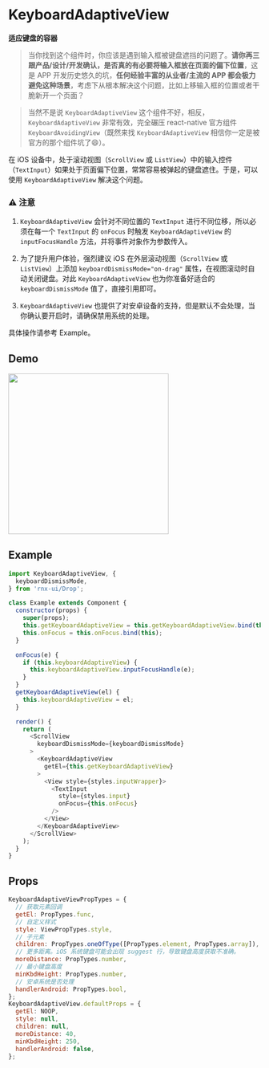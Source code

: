 # KeyboardAdaptiveView

**适应键盘的容器**

> 当你找到这个组件时，你应该是遇到输入框被键盘遮挡的问题了。**请你再三跟产品/设计/开发确认，是否真的有必要将输入框放在页面的偏下位置**，这是 APP 开发历史悠久的坑，**任何经验丰富的从业者/主流的 APP 都会极力避免这种场景**，考虑下从根本解决这个问题，比如上移输入框的位置或者干脆新开一个页面？

> 当然不是说 `KeyboardAdaptiveView` 这个组件不好，相反，`KeyboardAdaptiveView` 非常有效，完全碾压 react-native 官方组件 `KeyboardAvoidingView`（既然来找 `KeyboardAdaptiveView` 相信你一定是被官方的那个组件坑了😄）。

在 iOS 设备中，处于滚动视图（`ScrollView` 或 `ListView`）中的输入控件（`TextInput`）如果处于页面偏下位置，常常容易被弹起的键盘遮住。于是，可以使用 `KeyboardAdaptiveView` 解决这个问题。

### ⚠️ 注意

1. `KeyboardAdaptiveView` 会针对不同位置的 `TextInput` 进行不同位移，所以必须在每一个 `TextInput` 的 `onFocus` 时触发 `KeyboardAdaptiveView` 的 `inputFocusHandle` 方法，并将事件对象作为参数传入。

2. 为了提升用户体验，强烈建议 iOS 在外层滚动视图（`ScrollView` 或 `ListView`）上添加 `keyboardDismissMode="on-drag"` 属性，在视图滚动时自动关闭键盘。对此 `KeyboardAdaptiveView` 也为你准备好适合的 `keyboardDismissMode` 值了，直接引用即可。

3. `KeyboardAdaptiveView` 也提供了对安卓设备的支持，但是默认不会处理，当你确认要开启时，请确保禁用系统的处理。

具体操作请参考 Example。

## Demo

<image src="http://wx2.sinaimg.cn/mw690/4c8b519dly1fbztgmfj0lg20ho0wgqv8.gif" width="320" />

## Example

```js
import KeyboardAdaptiveView, {
  keyboardDismissMode,
} from 'rnx-ui/Drop';

class Example extends Component {
  constructor(props) {
    super(props);
    this.getKeyboardAdaptiveView = this.getKeyboardAdaptiveView.bind(this);
    this.onFocus = this.onFocus.bind(this);
  }

  onFocus(e) {
    if (this.keyboardAdaptiveView) {
      this.keyboardAdaptiveView.inputFocusHandle(e);
    }
  }
  getKeyboardAdaptiveView(el) {
    this.keyboardAdaptiveView = el;
  }

  render() {
    return (
      <ScrollView
        keyboardDismissMode={keyboardDismissMode}
      >
        <KeyboardAdaptiveView
          getEl={this.getKeyboardAdaptiveView}
        >
          <View style={styles.inputWrapper}>
            <TextInput
              style={styles.input}
              onFocus={this.onFocus}
            />
          </View>
        </KeyboardAdaptiveView>
      </ScrollView>
    );
  }
}
```

## Props

```js
KeyboardAdaptiveViewPropTypes = {
  // 获取元素回调
  getEl: PropTypes.func,
  // 自定义样式
  style: ViewPropTypes.style,
  // 子元素
  children: PropTypes.oneOfType([PropTypes.element, PropTypes.array]),
  // 更多距离。iOS 系统键盘可能会出现 suggest 行，导致键盘高度获取不准确。
  moreDistance: PropTypes.number,
  // 最小键盘高度
  minKbdHeight: PropTypes.number,
  // 安卓系统是否处理
  handlerAndroid: PropTypes.bool,
};
KeyboardAdaptiveView.defaultProps = {
  getEl: NOOP,
  style: null,
  children: null,
  moreDistance: 40,
  minKbdHeight: 250,
  handlerAndroid: false,
};
```
